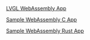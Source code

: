 [LVGL WebAssembly App](lvgl.html)

[Sample WebAssembly C App](test.html)

[Sample WebAssembly Rust App](rust)